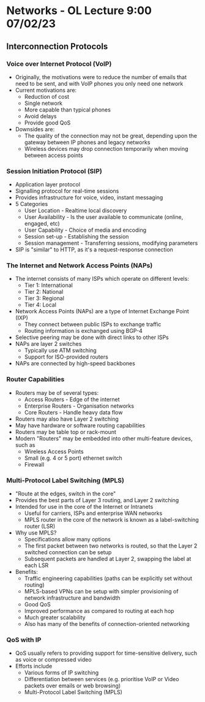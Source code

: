 # Networks - OL Lecture 9:00 07/02/23

## Interconnection Protocols

### Voice over Internet Protocol (VoIP)

- Originally, the motivations were to reduce the number of emails that need to be sent, and with VoIP phones you only need one network
- Current motivations are:
  - Reduction of cost
  - Single network
  - More capable than typical phones
  - Avoid delays
  - Provide good QoS
- Downsides are:
  - The quality of the connection may not be great, depending upon the gateway between IP phones and legacy networks
  - Wireless devices may drop connection temporarily when moving between access points

### Session Initiation Protocol (SIP)

- Application layer protocol
- Signalling protocol for real-time sessions
- Provides infrastructure for voice, video, instant messaging
- 5 Categories
  - User Location - Realtime local discovery
  - User Availability - Is the user available to communicate (online, engaged, etc)
  - User Capability - Choice of media and encoding
  - Session set-up - Establishing the session
  - Session management - Transferring sessions, modifying parameters
- SIP is "similar" to HTTP, as it's a request-response connection

### The Internet and Network Access Points (NAPs)

- The internet consists of many ISPs which operate on different levels:
  - Tier 1: International
  - Tier 2: National
  - Tier 3: Regional
  - Tier 4: Local
- Network Access Points (NAPs) are a type of Internet Exchange Point (IXP)
  - They connect between public ISPs to exchange traffic
  - Routing information is exchanged using BGP-4
- Selective peering may be done with direct links to other ISPs
- NAPs are layer 2 switches
  - Typically use ATM switching
  - Support for ISO-provided routers
- NAPs are connected by high-speed backbones

### Router Capabilities

- Routers may be of several types:
  - Access Routers - Edge of the internet
  - Enterprise Routers - Organisation networks
  - Core Routers - Handle heavy data flow
- Routers may also have Layer 2 switching
- May have hardware or software routing capabilities
- Routers may be table top or rack-mount
- Modern "Routers" may be embedded into other multi-feature devices, such as
  - Wireless Access Points
  - Small (e.g. 4 or 5 port) ethernet switch
  - Firewall

### Multi-Protocol Label Switching (MPLS)

- "Route at the edges, switch in the core"
- Provides the best parts of Layer 3 routing, and Layer 2 switching
- Intended for use in the core of the Internet or Intranets
  - Useful for carriers, ISPs and enterprise WAN networks
  - MPLS router in the core of the network is known as a label-switching router (LSR)
- Why use MPLS?
  - Specifications allow many options
  - The first packet between two networks is routed, so that the Layer 2 switched connection can be setup
  - Subsequent packets are handled at Layer 2, swapping the label at each LSR
- Benefits:
  - Traffic engineering capabilities (paths can be explicitly set without routing)
  - MPLS-based VPNs can be setup with simpler provisioning of network infrastructure and bandwidth
  - Good QoS
  - Improved performance as compared to routing at each hop
  - Much greater scalability
  - Also has many of the benefits of connection-oriented networking

### QoS with IP

- QoS usually refers to providing support for time-sensitive delivery, such as voice or compressed video
- Efforts include
  - Various forms of IP switching
  - Differentiation between services (e.g. prioritise VoIP or Video packets over emails or web browsing)
  - Multi-Protocol Label Switching (MPLS)